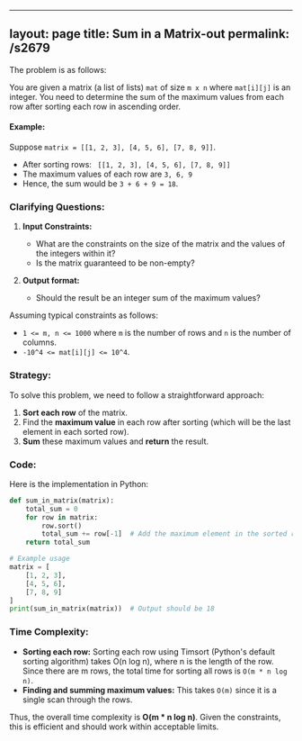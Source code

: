
---
layout: page
title:  Sum in a Matrix-out
permalink: /s2679
---

The problem is as follows:

You are given a matrix (a list of lists) `mat` of size `m x n` where `mat[i][j]` is an integer. You need to determine the sum of the maximum values from each row after sorting each row in ascending order. 

#### Example:

Suppose `matrix = [[1, 2, 3], [4, 5, 6], [7, 8, 9]]`. 
- After sorting rows: ` [[1, 2, 3], [4, 5, 6], [7, 8, 9]]`
- The maximum values of each row are `3, 6, 9`
- Hence, the sum would be `3 + 6 + 9 = 18`.

### Clarifying Questions:

1. **Input Constraints:** 
    - What are the constraints on the size of the matrix and the values of the integers within it?
    - Is the matrix guaranteed to be non-empty?
  
2. **Output format:** 
    - Should the result be an integer sum of the maximum values?

Assuming typical constraints as follows:
- `1 <= m, n <= 1000` where `m` is the number of rows and `n` is the number of columns.
- `-10^4 <= mat[i][j] <= 10^4`.

### Strategy:

To solve this problem, we need to follow a straightforward approach:
1. **Sort each row** of the matrix.
2. Find the **maximum value** in each row after sorting (which will be the last element in each sorted row).
3. **Sum** these maximum values and **return** the result.

### Code:

Here is the implementation in Python:

```python
def sum_in_matrix(matrix):
    total_sum = 0
    for row in matrix:
        row.sort()
        total_sum += row[-1]  # Add the maximum element in the sorted row
    return total_sum

# Example usage
matrix = [
    [1, 2, 3],
    [4, 5, 6],
    [7, 8, 9]
]
print(sum_in_matrix(matrix))  # Output should be 18
```

### Time Complexity:

- **Sorting each row:** Sorting each row using Timsort (Python's default sorting algorithm) takes O(n log n), where n is the length of the row. Since there are m rows, the total time for sorting all rows is `O(m * n log n)`.
- **Finding and summing maximum values:** This takes `O(m)` since it is a single scan through the rows.

Thus, the overall time complexity is **O(m * n log n)**. Given the constraints, this is efficient and should work within acceptable limits.